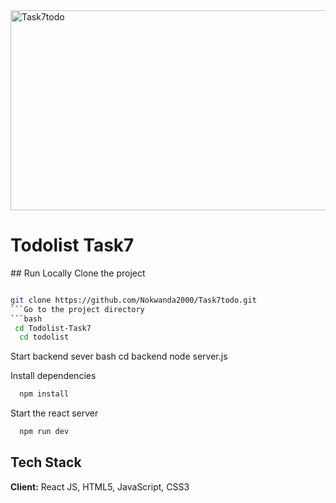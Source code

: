 <img src="https://socialify.git.ci/Nokwanda2000/Task7todo/image?language=1&owner=1&name=1&stargazers=1&theme=Light" alt="Task7todo" width="640" height="320" />
<h1>Todolist Task7</h1>

 ## Run Locally
Clone the project
```bash

git clone https://github.com/Nokwanda2000/Task7todo.git
```Go to the project directory
```bash
 cd Todolist-Task7
  cd todolist
```
Start backend sever
bash
cd backend
node server.js

Install dependencies
```bash
  npm install
```

Start the react server
```bash
  npm run dev
```

## Tech Stack
**Client:** React JS, HTML5, JavaScript, CSS3
